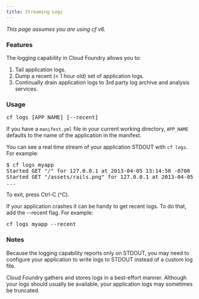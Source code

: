 ```yaml
---
title: Streaming Logs
---
```


_This page assumes you are using cf v6._

### Features

The logging capability in Cloud Foundry allows you to:

1. Tail application logs.
1. Dump a recent (< 1 hour old) set of application logs.
1. Continually drain application logs to 3rd party log archive and analysis services.

### Usage

<pre class="terminal">
cf logs [APP_NAME] [--recent]
</pre>

If you have a `manifest.yml` file in your current working directory, `APP_NAME` defaults to the
name of the application in the manifest.

You can see a real time stream of your application STDOUT with `cf logs`. For example:

<pre class="terminal">
$ cf logs myapp
Started GET "/" for 127.0.0.1 at 2013-04-05 13:14:58 -0700
Started GET "/assets/rails.png" for 127.0.0.1 at 2013-04-05 13:14:58 -0700
...
</pre>

To exit, press Ctrl-C (^C).

If your application crashes it can be handy to get recent logs.
To do that, add the --recent flag. For example:

<pre class="terminal">
cf logs myapp --recent
</pre>

### Notes

Because the logging capability reports only on STDOUT, you may need to configure your application
to write logs to STDOUT instead of a custom log file.

Cloud Foundry gathers and stores logs in a best-effort manner.
Although your logs should usually be available, your application logs may sometimes be truncated.
